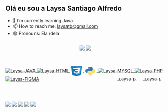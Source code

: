 ## Olá eu sou a Laysa Santiago Alfredo

- 🌱 I’m currently learning Java
- 📫 How to reach me:  laysatb@gmail.com
- 😄 Pronouns: Ela /dela

##

<div align="center">
  <a href="https://github.com/Laysanha">
  <img height="170em" src="https://github-readme-stats.vercel.app/api?username=laysanha&show_icons=true&theme=dracula&include_all_commits=true&count_private=true"/>
  <img height="170em" src="https://github-readme-stats.vercel.app/api/top-langs/?username=laysanha&layout=compact&langs_count=7&theme=dracula"/>
</div>
 
##
  
<div style="display: inline_block"><br>
  <img align="center" alt="Laysa-JAVA" height="30" width="40" src="https://cdn.jsdelivr.net/gh/devicons/devicon/icons/java/java-original.svg">
  <img align="center" alt="Laysa-HTML" height="30" width="40" src="https://cdn.jsdelivr.net/gh/devicons/devicon/icons/html5/html5-original.svg">
  <img align="center" alt="Laysa-CSS" height="30" width="40" src="https://raw.githubusercontent.com/devicons/devicon/master/icons/css3/css3-original.svg">
  <img align="center" alt="Laysa-PYTHON" height="30" width="40" src="https://raw.githubusercontent.com/devicons/devicon/master/icons/python/python-original.svg">
  <img align="center" alt="Laysa-MYSQL" height="30" width="40" src="https://cdn.jsdelivr.net/gh/devicons/devicon/icons/mysql/mysql-original-wordmark.svg">
  <img align="center" alt="Laysa-PHP" height="30" width="40" src="https://cdn.jsdelivr.net/gh/devicons/devicon/icons/php/php-plain.svg">
  <img align="center" alt="Laysa-FIGMA" height="30" width="40" src="https://cdn.jsdelivr.net/gh/devicons/devicon/icons/figma/figma-original.svg">
  <img align="right" alt="Laysa-pic" height="150" style="border-radius:50px;"      src="https://media.discordapp.net/attachments/776867984253779990/901095436742447135/f8045be3a6110a0d0456feb4e4e6ee7c.webp?width=520&height=390">
   <img align="right" alt="Laysa-pic" height="150" style="border-radius:50px;" src="https://i.picasion.com/pic91/0149fece13301c9884809fc338e1ca7c.gif">
</div>
  
  ##
  
 <div>
   <br><br>
    <a href="https://www.instagram.com/lay_santiagoh/" target="_blank"><img src="https://img.shields.io/badge/-Instagram-%23E4405F?style=for-the-badge&logo=instagram&logoColor=white" target="_blank"></a>
    <a href="https://discord.com/channels/845749608503967764/900003600405758022" target="_blank"><img src="https://img.shields.io/badge/Discord-7289DA?style=for-the-badge&logo=discord&logoColor=white" target="_blank"></a> 
    <a href = "mailto:laysatb@gmail.com"><img src="https://img.shields.io/badge/-Gmail-%23333?style=for-the-badge&logo=gmail&logoColor=white" target="_blank"></a>
    <a href="https://www.linkedin.com/in/laysa-santiago-alfredo-592b79191" target="_blank"><img src="https://img.shields.io/badge/-LinkedIn-%230077B5?style=for-the-badge&logo=linkedin&logoColor=white" target="_blank"></a> 
     <a href="https://www.linkedin.com/in/laysa-santiago-alfredo-592b79191" target="_blank"><img src="https://img.shields.io/badge/Spotify-1ED760?&style=for-the-badge&logo=spotify&logoColor=white" target="_blank"></a> 
</div>

